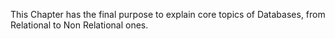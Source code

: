 This Chapter has the final purpose to explain core topics of Databases, from Relational to Non Relational ones.